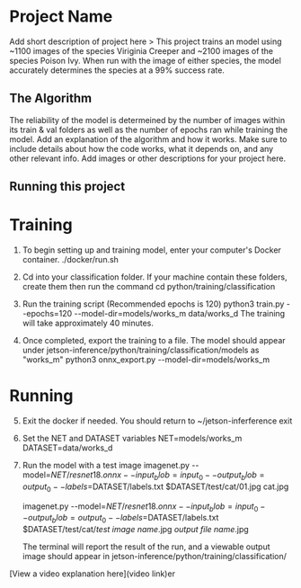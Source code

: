 # Project Name

 Add short description of project here > 
 This project trains an model using ~1100 images of the species Viriginia Creeper and ~2100 images of the species Poison Ivy. When run with the image of either species, the model accurately determines the species at a 99% success rate.

## The Algorithm

The reliability of the model is determeined by the number of images within its train & val folders as well as the number of epochs ran while training the model. Add an explanation of the algorithm and how it works. Make sure to include details about how the code works, what it depends on, and any other relevant info. Add images or other descriptions for your project here. 

## Running this project

# Training
1. To begin setting up and training model, enter your computer's Docker container.
    ./docker/run.sh

2. Cd into your classification folder. If your machine contain these folders, create them then run the command
     cd python/training/classification

3. Run the training script (Recommended epochs is 120)
     python3 train.py --epochs=120 --model-dir=models/works_m data/works_d
   The training will take approximately 40 minutes.

4. Once completed, export the training to a file. The model should appear under jetson-inference/python/training/classification/models as "works_m"
     python3 onnx_export.py --model-dir=models/works_m

# Running
5. Exit the docker if needed. You should return to ~/jetson-inferference
     exit

6. Set the NET and DATASET variables
    NET=models/works_m
    DATASET=data/works_d

7. Run the model with a test image
   imagenet.py --model=$NET/resnet18.onnx --input_blob=input_0 --output_blob=output_0 --labels=$DATASET/labels.txt $DATASET/test/cat/01.jpg cat.jpg
   
   imagenet.py --model=$NET/resnet18.onnx --input_blob=input_0 --output_blob=output_0 --labels=$DATASET/labels.txt $DATASET/test/cat/*test image name*.jpg *output file name*.jpg

   The terminal will report the result of the run, and a viewable output image should appear in jetson-inference/python/training/classification/




[View a video explanation here](video link)er
